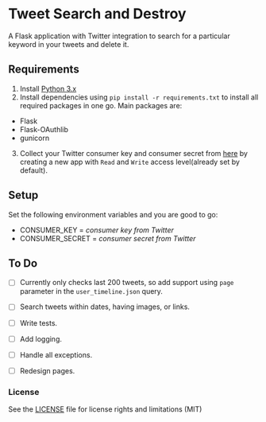 # Tweet Search and Destroy
A Flask application with Twitter integration to search for a particular keyword in your tweets and delete it.

## Requirements
1. Install [Python 3.x](https://www.python.org/downloads/)
2. Install dependencies using `pip install -r requirements.txt` to install all required packages in one go. Main packages are:

  - Flask
  - Flask-OAuthlib
  - gunicorn

3. Collect your Twitter consumer key and consumer secret from [here](https://twitter.com/apps) by creating a new app with `Read` and `Write` access level(already set by default).


## Setup
Set the following environment variables and you are good to go:

  - CONSUMER_KEY = *consumer key from Twitter*
  - CONSUMER_SECRET = *consumer secret from Twitter*

## To Do
- [ ] Currently only checks last 200 tweets, so add support using `page` parameter in the `user_timeline.json` query.  
- [ ] Search tweets within dates, having images, or links.  
- [ ] Write tests.  
- [ ] Add logging.  
- [ ] Handle all exceptions.  
- [ ] Redesign pages.  


### License
 See the [LICENSE](LICENSE.md) file for license rights and limitations (MIT)
